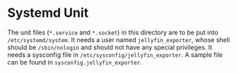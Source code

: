 # Systemd Unit

The unit files (`*.service` and `*.socket`) in this directory are to be put into `/etc/systemd/system`.
It needs a user named `jellyfin_exporter`, whose shell should be `/sbin/nologin` and should not have any special privileges.
It needs a sysconfig file in `/etc/sysconfig/jellyfin_exporter`.
A sample file can be found in `sysconfig.jellyfin_exporter`.
